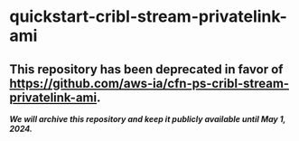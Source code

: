 # quickstart-cribl-stream-privatelink-ami 
## This repository has been deprecated in favor of https://github.com/aws-ia/cfn-ps-cribl-stream-privatelink-ami. 
***We will archive this repository and keep it publicly available until May 1, 2024.***
